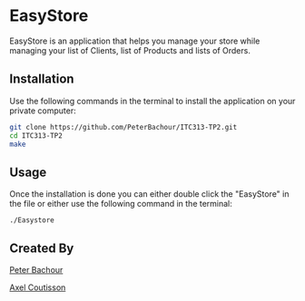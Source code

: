 # EasyStore

EasyStore is an application that helps you manage your store while managing your list of Clients, list of Products and lists of Orders.

## Installation

Use the following commands in the terminal to install the application on your private computer:

```bash
git clone https://github.com/PeterBachour/ITC313-TP2.git
cd ITC313-TP2
make
```

## Usage

Once the installation is done you can either double click the "EasyStore" in the file or either use the following command in the terminal:
```
./Easystore
```

## Created By
[Peter Bachour](peter_bachour@icloud.com)

[Axel Coutisson](axel.coutisson@hotmail.fr)

